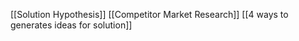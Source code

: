 
[[Solution Hypothesis]]
[[Competitor Market Research]]
[[4 ways to generates ideas for solution]]

